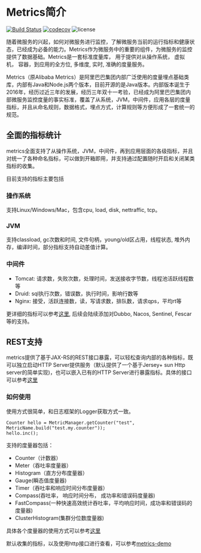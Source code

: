 # Metrics简介

[![Build Status](https://travis-ci.org/alibaba/metrics.svg?branch=master)](https://travis-ci.org/alibaba/metrics)
[![codecov](https://codecov.io/gh/alibaba/metrics/branch/master/graph/badge.svg)](https://codecov.io/gh/alibaba/metrics)
![license](https://img.shields.io/github/license/alibaba/metrics.svg)

随着微服务的兴起，如何对微服务进行监控，了解微服务当前的运行指标和健康状态，已经成为必备的能力。Metrics作为微服务中的重要的组件，为微服务的监控提供了数据基础。Metrics是一套标准度量库， 用于提供对从操作系统， 虚拟机， 容器，到应用的全方位, 多维度, 实时, 准确的度量服务。

Metrics（原Alibaba Metrics）是阿里巴巴集团内部广泛使用的度量埋点基础类库，内部有Java和Node.js两个版本，目前开源的是Java版本。内部版本诞生于2016年，经历过近三年的发展，经历三年双十一考验，已经成为阿里巴巴集团内部微服务监控度量的事实标准，覆盖了从系统，JVM，中间件，应用各层的度量指标，并且从命名规则，数据格式，埋点方式，计算规则等方便形成了一套统一的规范。

## 全面的指标统计

metrics全面支持了从操作系统，JVM，中间件，再到应用层面的各级指标，并且对统一了各种命名指标，可以做到开箱即用，并支持通过配置随时开启和关闭某类指标的收集。

目前支持的指标主要包括  

### 操作系统

支持Linux/Windows/Mac，包含cpu, load, disk, nettraffic, tcp。

### JVM

支持classload, gc次数和时间, 文件句柄，young/old区占用，线程状态, 堆外内存，编译时间，部分指标支持自动差值计算。

### 中间件

- Tomcat: 请求数，失败次数，处理时间，发送接收字节数，线程池活跃线程数等
- Druid: sql执行次数，错误数，执行时间，影响行数等
- Nginx: 接受，活跃连接数，读，写请求数，排队数，请求qps，平均rt等

更详细的指标可以参考[这里](https://github.com/alibaba/metrics/wiki/supported-metrics-list),  后续会陆续添加对Dubbo, Nacos, Sentinel, Fescar等的支持。



## REST支持

metrics提供了基于JAX-RS的REST接口暴露，可以轻松查询内部的各种指标，既可以独立启动HTTP Server提供服务（默认提供了一个基于Jersey+ sun Http server的简单实现)，也可以嵌入已有的HTTP Server进行暴露指标。具体的接口可以参考[这里](https://github.com/alibaba/metrics/wiki/query-from-http)   

### 如何使用

使用方式很简单，和日志框架的Logger获取方式一致。

```
Counter hello = MetricManager.getCounter("test", MetricName.build("test.my.counter"));
hello.inc();
```

支持的度量器包括：

- Counter（计数器）
- Meter（吞吐率度量器）
- Histogram（直方分布度量器）
- Gauge(瞬态值度量器)
- Timer（吞吐率和响应时间分布度量器）
- Compass(吞吐率， 响应时间分布， 成功率和错误码度量器)
- FastCompass(一种快速高效统计吞吐率，平均响应时间，成功率和错误码的度量器)
- ClusterHistogram(集群分位数度量器)     

具体各个度量器的使用方式可以参考[这里](https://github.com/alibaba/metrics/wiki/quick-start)

默认收集的指标，以及使用http接口进行查看，可以参考[metrics-demo](https://github.com/alibaba/metrics/wiki/demo)
